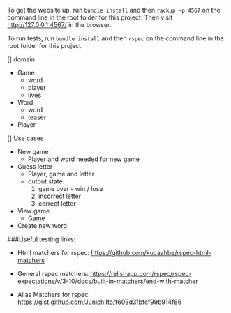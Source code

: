 To get the website up, run `bundle install` and then `rackup -p 4567` on the command line in the root folder for this project. Then visit http://127.0.0.1:4567/ in the browser.

To run tests, run `bundle install` and then `rspec` on the command line in the root folder for this project.

[] domain  
- Game  
    - word  
    - player  
    - lives  
- Word  
    - word   
    - teaser  
- Player  

[] Use cases  
- New game  
    - Player and word needed for new game  
- Guess letter  
    - Player, game and letter  
    - output state:  
        1. game over - win / lose  
        2. incorrect letter   
        3. correct letter  
- View game  
    - Game  
- Create new word  

###Useful testing links:

- Html matchers for rspec: https://github.com/kucaahbe/rspec-html-matchers

- General rspec matchers: https://relishapp.com/rspec/rspec-expectations/v/3-10/docs/built-in-matchers/end-with-matcher

- Alias Matchers for rspec: https://gist.github.com/JunichiIto/f603d3fbfcf99b914f86
